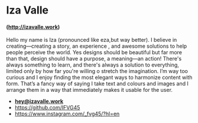 # Iza Valle

#### (http://izavalle.work)
  Hello my name is Iza (pronounced like eza,but way better). I believe in creating—creating a story,  an experience , and awesome solutions to help people perceive the world.
      Yes designs should be beautiful but far more than that, design should have a purpose, a meaning—an action! There's always something to learn, and there's always a solution to everything, limited only by how far you're willing o stretch the imagination.
    I’m way too curious and I enjoy finding the most elegant ways to harmonize content with form. That’s a fancy way of saying I take text and colours and images and I arrange them in a way that immediately makes it usable for the user.
* **[hey@izavalle.work](mailto:hey@izavalle.work)**
* https://github.com/IFVG45
* https://www.instagram.com/_fvg45/?hl=en
